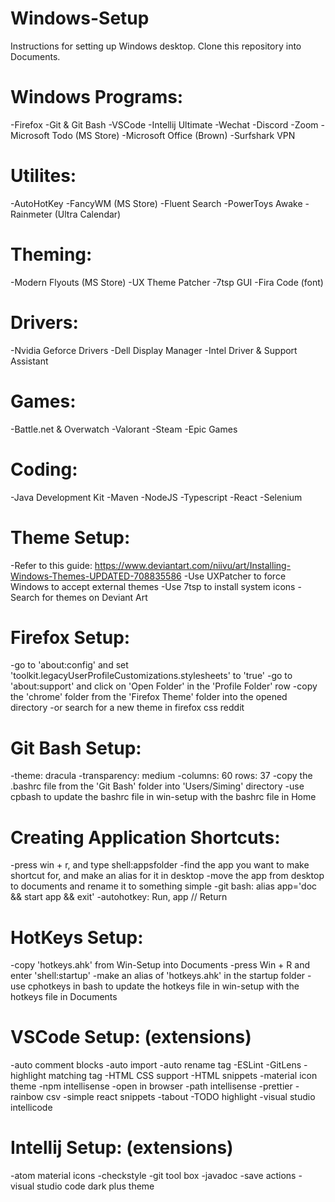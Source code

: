 # Windows-Setup

Instructions for setting up Windows desktop. Clone this repository into Documents.

# Windows Programs:

-Firefox
-Git & Git Bash
-VSCode
-Intellij Ultimate
-Wechat
-Discord
-Zoom
-Microsoft Todo (MS Store)
-Microsoft Office (Brown)
-Surfshark VPN

# Utilites:

-AutoHotKey
-FancyWM (MS Store)
-Fluent Search
-PowerToys Awake
-Rainmeter (Ultra Calendar)

# Theming:

-Modern Flyouts (MS Store)
-UX Theme Patcher
-7tsp GUI
-Fira Code (font)

# Drivers:

-Nvidia Geforce Drivers
-Dell Display Manager
-Intel Driver & Support Assistant

# Games:

-Battle.net & Overwatch
-Valorant
-Steam
-Epic Games

# Coding:

-Java Development Kit
-Maven
-NodeJS
-Typescript
-React
-Selenium

# Theme Setup:

-Refer to this guide: https://www.deviantart.com/niivu/art/Installing-Windows-Themes-UPDATED-708835586
-Use UXPatcher to force Windows to accept external themes
-Use 7tsp to install system icons
-Search for themes on Deviant Art

# Firefox Setup:

-go to 'about:config' and set 'toolkit.legacyUserProfileCustomizations.stylesheets' to 'true'
-go to 'about:support' and click on 'Open Folder' in the 'Profile Folder' row
-copy the 'chrome' folder from the 'Firefox Theme' folder into the opened directory
-or search for a new theme in firefox css reddit

# Git Bash Setup:

-theme: dracula
-transparency: medium
-columns: 60 rows: 37
-copy the .bashrc file from the 'Git Bash' folder into 'Users/Siming' directory
-use cpbash to update the bashrc file in win-setup with the bashrc file in Home

# Creating Application Shortcuts:

-press win + r, and type shell:appsfolder
-find the app you want to make shortcut for, and make an alias for it in desktop
-move the app from desktop to documents and rename it to something simple
-git bash: alias app='doc && start app && exit'
-autohotkey: Run, app // Return

# HotKeys Setup:

-copy 'hotkeys.ahk' from Win-Setup into Documents
-press Win + R and enter 'shell:startup'
-make an alias of 'hotkeys.ahk' in the startup folder
-use cphotkeys in bash to update the hotkeys file in win-setup with the hotkeys file in Documents

# VSCode Setup: (extensions)

-auto comment blocks
-auto import
-auto rename tag
-ESLint
-GitLens
-highlight matching tag
-HTML CSS support
-HTML snippets
-material icon theme
-npm intellisense
-open in browser
-path intellisense
-prettier
-rainbow csv
-simple react snippets
-tabout
-TODO highlight
-visual studio intellicode

# Intellij Setup: (extensions)

-atom material icons
-checkstyle
-git tool box
-javadoc
-save actions
-visual studio code dark plus theme
